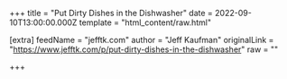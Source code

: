 
+++
title = "Put Dirty Dishes in the Dishwasher"
date = 2022-09-10T13:00:00.000Z
template = "html_content/raw.html"

[extra]
feedName = "jefftk.com"
author = "Jeff Kaufman"
originalLink = "https://www.jefftk.com/p/put-dirty-dishes-in-the-dishwasher"
raw = ""

+++

